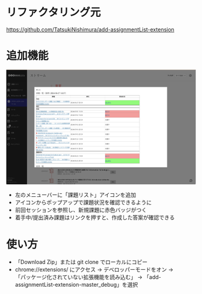 # リファクタリング元
https://github.com/TatsukiNishimura/add-assignmentList-extension



# 追加機能
![Image](usecase.png)
- 左のメニューバーに「課題リスト」アイコンを追加
- アイコンからポップアップで課題状況を確認できるように
- 前回セッションを参照し、新規課題に赤色バッジがつく
- 着手中/提出済み課題はリンクを押すと、作成した答案が確認できる


# 使い方
- 「Download Zip」または git clone でローカルにコピー
- chrome://extensions/  にアクセス -> デベロッパーモードをオン -> \
「パッケージ化されていない拡張機能を読み込む」 -> 「add-assignmentList-extension-master_debug」を選択